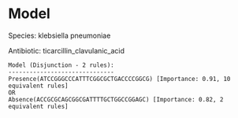 
# Model

Species: klebsiella pneumoniae

Antibiotic: ticarcillin_clavulanic_acid

```
Model (Disjunction - 2 rules):
------------------------------
Presence(ATCCGGGCCCATTTCGGCGCTGACCCCGGCG) [Importance: 0.91, 10 equivalent rules]
OR
Absence(ACCGCGCAGCGGCGATTTTGCTGGCCGGAGC) [Importance: 0.82, 2 equivalent rules]

```

